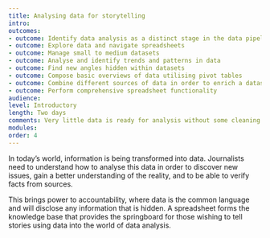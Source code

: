 ```yaml
---
title: Analysing data for storytelling
intro: 
outcomes: 
- outcome: Identify data analysis as a distinct stage in the data pipeline
- outcome: Explore data and navigate spreadsheets
- outcome: Manage small to medium datasets
- outcome: Analyse and identify trends and patterns in data
- outcome: Find new angles hidden within datasets
- outcome: Compose basic overviews of data utilising pivot tables
- outcome: Combine different sources of data in order to enrich a dataset
- outcome: Perform comprehensive spreadsheet functionality
audience: 
level: Introductory
length: Two days
comments: Very little data is ready for analysis without some cleaning required. It's therefore important to ensure that data cleaning is understood before data analysis is learnt. Participants must also have access to their own laptop, Excel / Open (Libre) Office, an activated google account, and a google chrome web browser installed on their laptops
modules: 
order: 4
---
```

In today’s world, information is being transformed into data. Journalists need to understand how to analyse this data in order to discover new issues, gain a better understanding of the reality, and to be able to verify facts from sources.

This brings power to accountability, where data is the common language and will disclose any information that is hidden. A spreadsheet forms the knowledge base that provides the springboard for those wishing to tell stories using data into the world of data analysis.